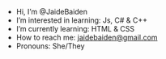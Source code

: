 -  Hi, I’m @JaideBaiden
-  I’m interested in learning: Js, C# & C++
-  I’m currently learning: HTML & CSS 
-  How to reach me: jaidebaiden@gmail.com
-  Pronouns: She/They
